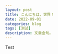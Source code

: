 ```yaml
---
layout: post
title: こんにちは，世界！
date: 2022-09-01
categories: blog
tags: [测试]
description: 文章金句。
---
```


Test













